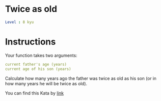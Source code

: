 # Twice as old

```yaml
Level : 8 kyu
```



# Instructions
Your function takes two arguments:

```yaml
current father's age (years)
current age of his son (years)
```

Сalculate how many years ago the father was twice as old as his son (or in how many years he will be twice as old).

You can find this Kata by [link](https://www.codewars.com/kata/5b853229cfde412a470000d0/train/scala)